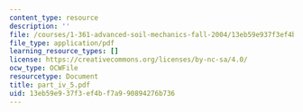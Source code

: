 ```yaml
---
content_type: resource
description: ''
file: /courses/1-361-advanced-soil-mechanics-fall-2004/13eb59e937f3ef4bf7a990894276b736_part_iv_5.pdf
file_type: application/pdf
learning_resource_types: []
license: https://creativecommons.org/licenses/by-nc-sa/4.0/
ocw_type: OCWFile
resourcetype: Document
title: part_iv_5.pdf
uid: 13eb59e9-37f3-ef4b-f7a9-90894276b736
---
```

